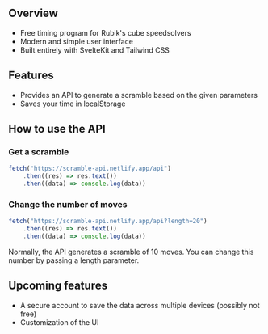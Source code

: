 ## Overview

- Free timing program for Rubik's cube speedsolvers
- Modern and simple user interface
- Built entirely with SvelteKit and Tailwind CSS

## Features

- Provides an API to generate a scramble based on the given parameters
- Saves your time in localStorage

## How to use the API

### Get a scramble
```js
fetch("https://scramble-api.netlify.app/api")
    .then((res) => res.text())
    .then((data) => console.log(data))
```

### Change the number of moves
```js
fetch("https://scramble-api.netlify.app/api?length=20")
    .then((res) => res.text())
    .then((data) => console.log(data))
```
Normally, the API generates a scramble of 10 moves. You can change this number by passing a length parameter.

## Upcoming features

- A secure account to save the data across multiple devices (possibly not free)
- Customization of the UI